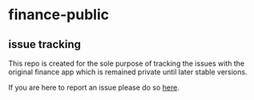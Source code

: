 # finance-public
## issue tracking
This repo is created for the sole purpose of tracking the issues with the original finance app which is remained private until later stable versions.

If you are here to report an issue please do so [here](https://github.com/aetherdev/finance-public/issues).
